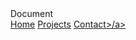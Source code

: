 <!DOCTYPE html
<html lang="em">
<head>
<meta charset="UTF-8">
<meta name="viewport" content="width=device-width, initial-scale=1.0">
<link rel="stylesheet" href="./style.css">
<tittle>Document</title>
</head>
<body>
    <div class="navbar">
         <a href="#">Home</a>
         <a href="#">Projects</a>
         <a href="#">Contact>/a>
       </div>
</bpdy>
</html>
